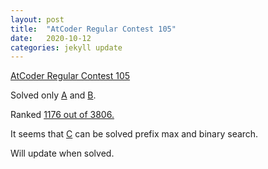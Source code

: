 ```yaml
---
layout: post
title:  "AtCoder Regular Contest 105"
date:   2020-10-12
categories: jekyll update
---
```


[AtCoder Regular Contest 105](https://atcoder.jp/contests/arc105)

Solved only [A](https://atcoder.jp/contests/arc105/submissions/17338197) 
and [B](https://atcoder.jp/contests/arc105/submissions/17338197).

Ranked [1176 out of 3806.](https://atcoder.jp/users/martin0327/history/share/arc105) 

It seems that [C](https://atcoder.jp/contests/arc105/tasks/arc105_c) can be solved prefix max and binary search.

Will update when solved.


<!-- to render in localhost:
bundle exec jekyll serve -->